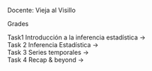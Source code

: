 Docente: Vieja al Visillo

Grades

Task1 Introducción a la inferencia estadística ->  
Task 2 Inferencia Estadística ->  
Task 3 Series temporales ->  
Task 4 Recap & beyond ->
